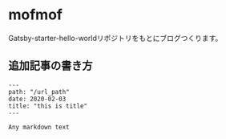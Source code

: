 # mofmof

Gatsby-starter-hello-worldリポジトリをもとにブログつくります。

## 追加記事の書き方

```
---
path: "/url_path"
date: 2020-02-03
title: "this is title"
---

Any markdown text

```

